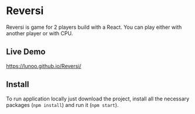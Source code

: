 # Reversi

Reversi is game for 2 players build with a React. You can play either with another player or with CPU.

## Live Demo

https://lunoo.github.io/Reversi/

## Install

To run application locally just download the project, install all the necessary packages (`npm install`) and run it (`npm start`).


